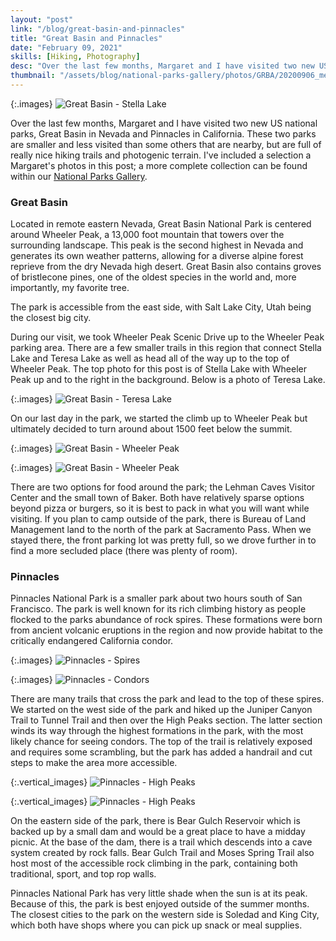 ```yaml
---
layout: "post"
link: "/blog/great-basin-and-pinnacles"
title: "Great Basin and Pinnacles"
date: "February 09, 2021"
skills: [Hiking, Photography]
desc: "Over the last few months, Margaret and I have visited two new US national parks, Great Basin in Nevada and Pinnacles in California."
thumbnail: "/assets/blog/national-parks-gallery/photos/GRBA/20200906_meg_0146.jpg"
---
```


{:.images}
![Great Basin - Stella Lake](/assets/blog/national-parks-gallery/photos/GRBA/20200906_meg_0146.jpg)

Over the last few months, Margaret and I have visited two new US national parks, Great Basin in Nevada and Pinnacles in California. These two parks are smaller and less visited than some others that are nearby, but are full of really nice hiking trails and photogenic terrain. I've included a selection a Margaret's photos in this post; a more complete collection can be found within our [National Parks Gallery](/blog/2020/08/24/national-parks-gallery).

### Great Basin

Located in remote eastern Nevada, Great Basin National Park is centered around Wheeler Peak, a 13,000 foot mountain that towers over the surrounding landscape. This peak is the second highest in Nevada and generates its own weather patterns, allowing for a diverse alpine forest reprieve from the dry Nevada high desert. Great Basin also contains groves of bristlecone pines, one of the oldest species in the world and, more importantly, my favorite tree.

The park is accessible from the east side, with Salt Lake City, Utah being the closest big city. 

During our visit, we took Wheeler Peak Scenic Drive up to the Wheeler Peak parking area. There are a few smaller trails in this region that connect Stella Lake and Teresa Lake as well as head all of the way up to the top of Wheeler Peak. The top photo for this post is of Stella Lake with Wheeler Peak up and to the right in the background. Below is a photo of Teresa Lake.

{:.images}
![Great Basin - Teresa Lake](/assets/blog/national-parks-gallery/photos/GRBA/20200906_meg_0170.jpg)

On our last day in the park, we started the climb up to Wheeler Peak but ultimately decided to turn around about 1500 feet below the summit.

{:.images}
![Great Basin - Wheeler Peak](/assets/blog/national-parks-gallery/photos/GRBA/20200906_meg_0022.jpg)

{:.images}
![Great Basin - Wheeler Peak](/assets/blog/national-parks-gallery/photos/GRBA/20200906_meg_0038.jpg)

There are two options for food around the park; the Lehman Caves Visitor Center and the small town of Baker. Both have relatively sparse options beyond pizza or burgers, so it is best to pack in what you will want while visiting. If you plan to camp outside of the park, there is Bureau of Land Management land to the north of the park at Sacramento Pass. When we stayed there, the front parking lot was pretty full, so we drove further in to find a more secluded place (there was plenty of room).

### Pinnacles

Pinnacles National Park is a smaller park about two hours south of San Francisco. The park is well known for its rich climbing history as people flocked to the parks abundance of rock spires. These formations were born from ancient volcanic eruptions in the region and now provide habitat to the critically endangered California condor.

{:.images}
![Pinnacles - Spires](/assets/blog/national-parks-gallery/photos/PINN/20210206_meg_0093.jpg)

{:.images}
![Pinnacles - Condors](/assets/blog/national-parks-gallery/photos/PINN/20210206_meg_0074.jpg)

There are many trails that cross the park and lead to the top of these spires. We started on the west side of the park and hiked up the Juniper Canyon Trail to Tunnel Trail and then over the High Peaks section. The latter section winds its way through the highest formations in the park, with the most likely chance for seeing condors. The top of the trail is relatively exposed and requires some scrambling, but the park has added a handrail and cut steps to make the area more accessible.

{:.vertical_images}
![Pinnacles - High Peaks](/assets/blog/national-parks-gallery/photos/PINN/20210206_meg_0035.jpg)

{:.vertical_images}
![Pinnacles - High Peaks](/assets/blog/national-parks-gallery/photos/PINN/20210206_meg_0039.jpg)

On the eastern side of the park, there is Bear Gulch Reservoir which is backed up by a small dam and would be a great place to have a midday picnic. At the base of the dam, there is a trail which descends into a cave system created by rock falls. Bear Gulch Trail and Moses Spring Trail also host most of the accessible rock climbing in the park, containing both traditional, sport, and top rop walls.

Pinnacles National Park has very little shade when the sun is at its peak. Because of this, the park is best enjoyed outside of the summer months. The closest cities to the park on the western side is Soledad and King City, which both have shops where you can pick up snack or meal supplies.

